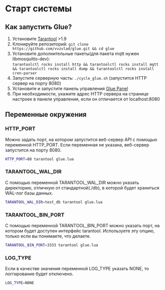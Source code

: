 # Старт системы

## Как запустить Glue?

1. Установите [Tarantool](https://www.tarantool.io/en/download/) >1.9
1. Клонируйте репозиторий: ```git clone https://github.com/vvzvlad/glue.git && cd glue```
1. Установите дополнительные пакеты(для пакета mqtt нужен libmosquitto-dev):  
```tarantoolctl rocks install http && tarantoolctl rocks install mqtt && tarantoolctl rocks install dump && tarantoolctl rocks install cron-parser```
1. Запустите серверную часть: ```./cycle_glue.sh``` (запустится HTTP сервер на порту 8080)
1. Установите и запустите панель управления [Glue Panel](https://github.com/vvzvlad/glue_panel)
1. При необходимости, укажите адрес HTTP сервера на странице настроек в панели управления, если он отличается от localhost:8080

## Переменные окружения

### HTTP_PORT
Можно задать порт, на котором запустится веб-сервер API c помощью переменной HTTP_PORT. Если переменная не указана, веб-сервер запустится на порту 8080.

```bash
HTTP_PORT=80 tarantool glue.lua
```

### TARANTOOL_WAL_DIR

С помощью переменной TARANTOOL_WAL_DIR можно указать директорию, отличную от стандартной(./db), в которой будет храниться WAL-лог базы данных. 

```bash
TARANTOOL_WAL_DIR=test_db tarantool glue.lua
```

### TARANTOOL_BIN_PORT

С помощью переменной TARANTOOL_BIN_PORT можно указать порт, на котором будет доступен интерфейс tarantool. Используете эту опцию, только если вы понимаете, что делаете. 

```bash
TARANTOOL_BIN_PORT=3333 tarantool glue.lua
```

### LOG_TYPE

Если в качестве значения переменной LOG_TYPE указать NONE, то логгирование будет отключено.

```bash
LOG_TYPE=NONE
```